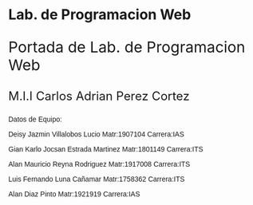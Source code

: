 # Lab. de Programacion Web
<html>
<head>
<title>Portada de Lab. de Programacion Web </title>
</head>
<p style="font-size: 30px ">Portada de Lab. de Programacion Web<p>
<p style="font-size: x-large">M.I.I Carlos Adrian Perez Cortez<p>
<font face="Comic Sans MS,Arial,Verdana">Datos de Equipo:</p>
<font face="Comic Sans MS,Arial,Verdana">Deisy Jazmin Villalobos Lucio Matr:1907104 Carrera:IAS</p>
<font face="Comic Sans MS,Arial,Verdana">Gian Karlo Jocsan Estrada Martinez Matr:1801149 Carrera:ITS</p>
<font face="Comic Sans MS,Arial,Verdana">Alan Mauricio Reyna Rodriguez Matr:1917008 Carrera:ITS</p>
<font face="Comic Sans MS,Arial,Verdana">Luis Fernando Luna Cañamar Matr:1758362 Carrera:ITS</p>
<font face="Comic Sans MS,Arial,Verdana">Alan Diaz Pinto Matr:1921919 Carrera:IAS</p>
<body> 

